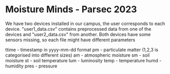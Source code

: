 # Moisture Minds - Parsec 2023
We have two devices installed in our campus, the user corresponds to each device. "user1_data.csv" contains preprocessed data from one of the devices and "user2_data.csv" from another.
Both devices have some sensors missing, so each file might have different parameters

ttime - timestamp in yyyy-mm-dd format
pm - particulate matter (1,2,3 is categorised into different sizes)
am - atmospheric moisture
sm - soil moisture
st - soil temperature
lum - luminosity
temp - temperature
humd - humidity
pres - pressure
